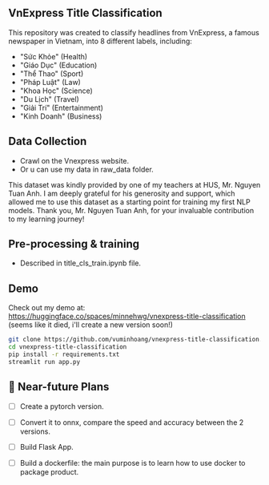 ## VnExpress Title Classification
This repository was created to classify headlines from VnExpress, a famous newspaper in Vietnam, into 8 different labels, including: 
- "Sức Khỏe" (Health)
- "Giáo Dục" (Education)
- "Thể Thao" (Sport)
- "Pháp Luật" (Law)
- "Khoa Học" (Science)
- "Du Lịch" (Travel)
- "Giải Trí" (Entertainment)
- "Kinh Doanh" (Business)

## Data Collection
- Crawl on the Vnexpress website.
- Or u can use my data in raw_data folder.

This dataset was kindly provided by one of my teachers at HUS, Mr. Nguyen Tuan Anh. I am deeply grateful for his generosity and support, which allowed me to use this dataset as a starting point for training my first NLP models. Thank you, Mr. Nguyen Tuan Anh, for your invaluable contribution to my learning journey!

## Pre-processing & training
- Described in title_cls_train.ipynb file.

## Demo
Check out my demo at: https://huggingface.co/spaces/minnehwg/vnexpress-title-classification (seems like it died, i'll create a new version soon!)

```bash
git clone https://github.com/vuminhoang/vnexpress-title-classification.git
cd vnexpress-title-classification
pip install -r requirements.txt
streamlit run app.py
```

## 🚀 Near-future Plans

- [ ] Create a pytorch version.
- [ ] Convert it to onnx, compare the speed and accuracy between the 2 versions.
- [ ] Build Flask App.
- [ ] Build a dockerfile: the main purpose is to learn how to use docker to package product.


  
